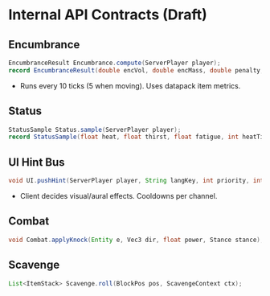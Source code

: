 # Internal API Contracts (Draft)

## Encumbrance
```java
EncumbranceResult Encumbrance.compute(ServerPlayer player);
record EncumbranceResult(double encVol, double encMass, double penalty, int tier) {}
```
- Runs every 10 ticks (5 when moving). Uses datapack item metrics.

## Status
```java
StatusSample Status.sample(ServerPlayer player);
record StatusSample(float heat, float thirst, float fatigue, int heatTier, int thirstTier, int fatigueTier) {}
```

## UI Hint Bus
```java
void UI.pushHint(ServerPlayer player, String langKey, int priority, int ttlTicks);
```
- Client decides visual/aural effects. Cooldowns per channel.

## Combat
```java
void Combat.applyKnock(Entity e, Vec3 dir, float power, Stance stance);
```

## Scavenge
```java
List<ItemStack> Scavenge.roll(BlockPos pos, ScavengeContext ctx);
```
